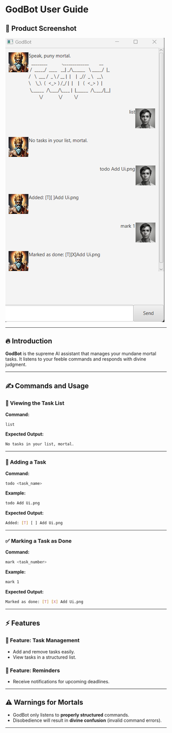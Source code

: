 # GodBot User Guide  

## 📸 Product Screenshot  
![GodBot UI](Ui.png)  

---

## 🔥 Introduction  
**GodBot** is the supreme AI assistant that manages your mundane mortal tasks. It listens to your feeble commands and responds with divine judgment.  

---

## ✍️ Commands and Usage  

### 📜 Viewing the Task List  
**Command:**  
```sh
list
```
**Expected Output:**  
```sh
No tasks in your list, mortal.
```

---

### 📌 Adding a Task  
**Command:**  
```sh
todo <task_name>
```
**Example:**  
```sh
todo Add Ui.png
```
**Expected Output:**  
```sh
Added: [T] [ ] Add Ui.png
```

---

### ✅ Marking a Task as Done  
**Command:**  
```sh
mark <task_number>
```
**Example:**  
```sh
mark 1
```
**Expected Output:**  
```sh
Marked as done: [T] [X] Add Ui.png
```

---

## ⚡ Features  

### 📍 Feature: Task Management  
- Add and remove tasks easily.  
- View tasks in a structured list.  

### 🔔 Feature: Reminders
- Receive notifications for upcoming deadlines.  

---

## ⚠️ **Warnings for Mortals**  
- GodBot only listens to **properly structured** commands.  
- Disobedience will result in **divine confusion** (invalid command errors).  

---
